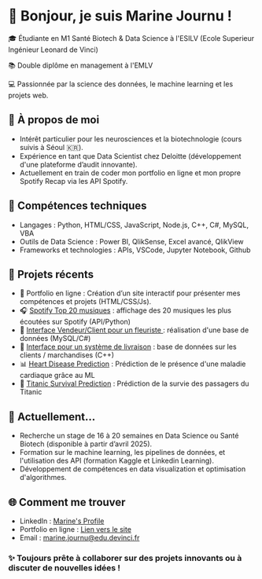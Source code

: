 # 👋 Bonjour, je suis Marine Journu !

🎓 Étudiante en M1 Santé Biotech & Data Science à l'ESILV (Ecole Superieur Ingénieur Leonard de Vinci)

📚 Double diplôme en management à l'EMLV

💻 Passionnée par la science des données, le machine learning et les projets web.

## 🚀 À propos de moi

- Intérêt particulier pour les neurosciences et la biotechnologie (cours suivis à Séoul 🇰🇷).
- Expérience en tant que Data Scientist chez Deloitte (développement d'une plateforme d’audit innovante).
- Actuellement en train de coder mon portfolio en ligne et mon propre Spotify Recap via les API Spotify.
 
## 🔧 Compétences techniques

- Langages : Python, HTML/CSS, JavaScript, Node.js, C++, C#, MySQL, VBA
- Outils de Data Science : Power BI, QlikSense, Excel avancé, QlikView
- Frameworks et technologies : APIs, VSCode, Jupyter Notebook, Github
  
## 🌟 Projets récents

- 🎨 Portfolio en ligne : Création d’un site interactif pour présenter mes compétences et projets (HTML/CSS/Js).
- 🎧 [Spotify Top 20 musiques](https://github.com/marinejrn/Spotify_Dashboard) : affichage des 20 musiques les plus écoutées sur Spotify (API/Python)
- 💐 [Interface Vendeur/Client pour un fleuriste ](https://github.com/marinejrn/BDD-Fleuriste) : réalisation d'une base de données (MySQL/C#)
- 🚚 [Interface pour un système de livraison](https://github.com/marinejrn/BDD-Livraison) : base de données sur les clients / marchandises (C++)
- 📊 [Heart Disease Prediction](https://github.com/marinejrn/Heart-Disease-Prediction) : Prédiction de le présence d'une maladie cardiaque grâce au ML
- 🚢 [Titanic Survival Prediction](https://github.com/marinejrn/Titanic-Survival-Prediction) : Prédiction de la survie des passagers du Titanic
  
## 📌 Actuellement...
- Recherche un stage de 16 à 20 semaines en Data Science ou Santé Biotech (disponible à partir d’avril 2025).
- Formation sur le machine learning, les pipelines de données, et l'utilisation des API (formation Kaggle et Linkedin Learning).
- Développement de compétences en data visualization et optimisation d'algorithmes.
  
## 🌐 Comment me trouver
- LinkedIn : [Marine's Profile](https://www.linkedin.com/in/marine-journu/)
- Portfolio en ligne : [Lien vers le site](https://marine-journu.netlify.app)
- Email : marine.journu@edu.devinci.fr
  
### ✨ Toujours prête à collaborer sur des projets innovants ou à discuter de nouvelles idées !
<!---
marinejrn/marinejrn is a ✨ special ✨ repository because its `README.md` (this file) appears on your GitHub profile.
You can click the Preview link to take a look at your changes.
--->
